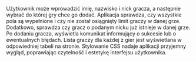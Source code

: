Użytkownik może wprowadzić imię, nazwisko i nick gracza, a następnie wybrać do której gry chce go dodać.
Aplikacja sprawdza, czy wszystkie pola są wypełnione i czy nie został osiągnięty limit graczy w danej grze.
Dodatkowo, sprawdza czy gracz o podanym nicku już istnieje w danej grze.
Po dodaniu gracza, wyświetla komunikat informujący o sukcesie lub o ewentualnych błędach.
Lista graczy dla każdej z gier jest wyświetlana w odpowiedniej tabeli na stronie.
Stylowanie CSS nadaje aplikacji przyjemny wygląd, poprawiając czytelność i estetykę interfejsu użytkownika.
